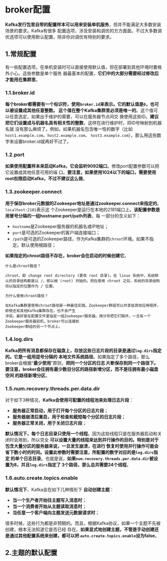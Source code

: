 broker配置
===================================================================================
**Kafka发行包里自带的配置样本可以用来安装单机服务**，但并不能满足大多数安装场景的要求。Kafka有很多
配置选项，涉及安装和调优的方方面面。不过大多数调优选项可以使用默认配置，除非你对调优有特别的要求。

## 1.常规配置
有一些配置选项，在单机安装时可以直接使用默认值，但在部署到其他环境时要格外小心。这些参数是单个服务
器最基本的配置，**它们中的大部分需要经过修改后才能用在集群里**。

### 1.1.broker.id
**每个broker都需要有一个标识符，使用`broker.id`来表示。它的默认值是`0`，也可以被设置成其他任意整数。
这个值在整个Kafka集群里必须是唯一的**。这个值可以任意选定，如果出于维护的需要，可以在服务器节点间交
换使用这些ID。**建议把它们设置成与机器名具有相关性的整数**，这样在进行维护时，将ID号映射到机器名就
没有那么麻烦了。例如，如果机器名包含唯一性的数字（比如`host1.example.com`、`host2.example.com`、
`host3.example.com`），那么用这些数字来设置broker.id就再好不过了。

### 1.2.port
**如果使用配置样本来启动Kafka，它会监听9092端口**。修改port配置参数可以把它设置成其他任意可用的端
口。**要注意，如果使用1024以下的端口，需要使用root权限启动Kafka，不过不建议这么做**。

### 1.3.zookeeper.connect
**用于保存broker元数据的Zookeeper地址是通过zookeeper.connect来指定的**。`localhost:2181`表示这
个Zookeeper是运行在本地的2181端口上。**该配置参数是用冒号分隔的一组hostname:port/path列表**，每
一部分的含义如下：
+ `hostname`是Zookeeper服务器的机器名或IP地址；
+ `port`是可选的Zookeeper的客户端连接端口；
+ `/path`是可选的Zookeeper路径，作为Kafka集群的`chroot`环境。如果不指定。默认使用根路径；

**如果指定的chroot路径不存在，broker会在启动的时候创建它**。
```
什么是chroot路径？

chroot，即 change root directory (更改 root 目录)。在 linux 系统中，系统默认的目录结构都是以 /，即以根 (root) 开始的。而在使用 chroot 之后，系统的目录结构将以指定的位置作为 / 位置。

为什么使用chroot路径？

在Kafka集群里使用chroot路径是一种最佳实践。Zookeeper群组可以共享给其他应用程序，即使还有其他Kafka集群存在，也不会产生
冲突。最好是在配置文件里指定一组Zookeeper服务器。用分号把它们隔开。一旦有一个Zookeeper服务器宕机，broker可以连接到
Zookeeper群组的另一个节点上。
```

### 1.4.log.dirs
**Kafka把所有消息都保存在磁盘上，存放这些日志片段的目录是通过`log.dirs`指定的。它是一组用逗号分隔的
本地文件系统路径**。如果指定了多个路径，那么broker会根据“**最少使用**”原则，**把同一个分区的日志
片断保存到同一个路径下。要注意，broker会往拥有最少数目分区的路径新增分区，而不是往拥有最小磁盘空间
的路径新增分区**。

### 1.5.num.recovery.threads.per.data.dir
对于如下3种情况，**Kafka会使用可配置的线程池来处理日志片段**：
+ **服务器正常启动，用于打开每个分区的日志片段**；
+ **服务器崩溃后重启，用于检查和截短每个分区的日志片段**；
+ **服务器正常关闭，用于关闭日志片段**；

**默认情况下，每个日志目录只使用一个线程**。因为这些线程只是在服务器启动和关闭时会用到，所以完全
**可以设置大量的线程来达到并行操作的目的。特别是对于包含大量分区的服务器来说，一旦发生崩溃，在进行
恢复时使用并行操作可能会省下数小时的时间。设置此参数时需要注意，所配置的数字对应的是`log.dirs`指定
的单个日志目录**。也就是说，**如果`num.recovery.threads.per.data.dir`被设置为8，并且`log.dirs`指定了
3个路径，那么总共需要24个线程**。

### 1.6.auto.create.topics.enable
**默认情况下**，Kafka会在如下几种情形下 **自动创建主题**：
+ **当一个生产者开始往主题写入消息时**；
+ **当一个消费者开始从主题读取消息时**；
+ **当任意一个客户端向主题发送元数据请求时**；

很多时候，这些行为都是非预期的。而且，根据Kafka协议，如果一个主题不先被创建，根本无法知道它是否已经
存在。**如果显式地创建主题，不管是手动创建还是通过其他配置系统来创建，都可以把
`auto.create.topics.enable`设为false**。

## 2.主题的默认配置









